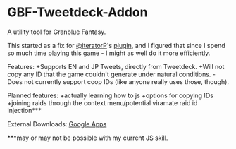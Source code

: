 # GBF-Tweetdeck-Addon
A utility tool for Granblue Fantasy.

This started as a fix for [@iteratorP](https://twitter.com/iteratorP)'s [plugin](https://chrome.google.com/webstore/detail/granblue-tweetdeck-copier/ggjpfidpfbnjjdecmffaldmhkfjoccnl), and I figured that since I spend so much time playing this game - I might as well do it more efficiently.

Features:
+Supports EN and JP Tweets, directly from Tweetdeck.
  +Will not copy any ID that the game couldn't generate under natural conditions.
    -Does not currently support coop IDs (like anyone really uses those, though).
  
Planned features:
+actually learning how to js
+options for copying IDs
+joining raids through the context menu/potential viramate raid id injection***

External Downloads:
[Google Apps](https://chrome.google.com/webstore/detail/gbf-utility-plugin/chdpeoidmkbbmcbandlmolnemjbbbkji)

***may or may not be possible with my current JS skill.
